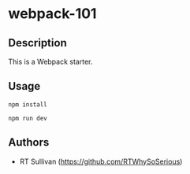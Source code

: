 # webpack-101

## Description

This is a Webpack starter.

## Usage

```
npm install
```

```
npm run dev
```

## Authors

* RT Sullivan (https://github.com/RTWhySoSerious)
